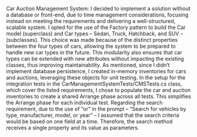Car Auction Management System:
I decided to implement a solution without a database or front-end, due to time management considerations, focusing instead on meeting the requirements and delivering a well-structured, scalable system. 
I opted for the use of the Factory pattern to build the Car model (superclass) and Car types – Sedan, Truck, Hatchback, and SUV – (subclasses). 
This choice was made because of the distinct properties between the four types of cars, allowing the system to be prepared to handle new car types in the future. 
This modularity also ensures that car types can be extended with new attributes without impacting the existing classes, thus improving maintainability.
As mentioned, since I didn’t implement database persistence, I created in-memory inventories for cars and auctions, leveraging these objects for unit testing. 
In the setup for the integration tests in the CarManagementSystemTests/CMSTests.cs class, which cover the listed requirements, I chose to populate the car and auction inventories to create a shared Arrange phase across all tests. 
This simplifies the Arrange phase for each individual test.
Regarding the search requirement, due to the use of “or” in the prompt – “Search for vehicles by type, manufacturer, model, or year” – I assumed that the search criteria would be based on one field at a time. 
Therefore, the search method receives a single property and its value as parameters.
